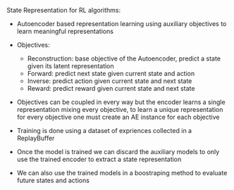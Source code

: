 State Representation for RL algorithms:

- Autoencoder based representation learning using auxiliary objectives to learn meaningful representations
- Objectives:
    - Reconstruction: base objective of the Autoencoder, predict a state given its latent representation
    - Forward: predict next state given current state and action
    - Inverse: predict action given current state and next state
    - Reward: predict reward given current state and next state
- Objectives can be coupled in every way but the encoder learns a single representation mixing every objective, to learn a unique representation for every objective one must create an AE instance for each objective

- Training is done using a dataset of expriences collected in a ReplayBuffer
- Once the model is trained we can discard the auxiliary models to only use the trained encoder to extract a state representation
- We can also use the trained models in a boostraping method to evaluate future states and actions